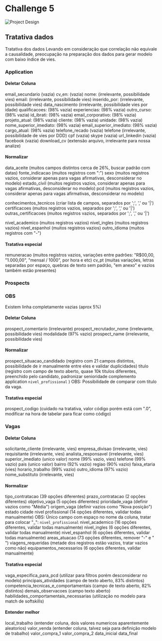 # Challenge 5

![Project Design](./docs/project_design.png)

## Tratativa dados

Tratativa dos dados Levando em consideração que correlação não equivale a causalidade, preocupação na preparação dos dados para gerar modelo com baixo índice de vies.

### Application

#### Deletar Coluna

email_secundario (vazia)
cv_en: (vazia)
nome: (irrelevante, possibilidade vies)
email: (irrelevante, possibilidade vies)
inserido_por: (irrelevante, possibilidade vies)
data_nascimento (irrelevante, possibilidade vies por idade)
qualificacoes: (98% vazia)
experiencias: (98% vazia)
outro_curso: (98% vazia)
id_ibrati: (98% vazia)
email_corporativo: (98% vazia)
projeto_atual: (98% vazia)
cliente: (98% vazia)
unidade: (98% vazia)
nome_superior_imediato: (98% vazia)
email_superior_imediato: (98% vazia)
cargo_atual: (98% vazia)
telefone_recado (vazia)
telefone (irrelevante, possibilidade de vies por DDD)
cpf (vazia)
skype (vazia)
url_linkedin (vazia)
facebook (vazia)
download_cv (extensão arquivo, irrelevante para nossa analize)

#### Normalizar

data_aceite (muitos campos distintos cerca de 26%, buscar padrão com datas)
fonte_indicacao (muitos registros com ":")
sexo (muitos registros vazios, considerar apenas para vagas afirmativas, desconsiderar no modelo)
estado_civil (muitos registros vazios, considerar apenas para vagas afirmativas, desconsiderar no modelo)
pcd (muitos registros vazios, considerar apenas para vagas afirmativas, desconsiderar no modelo)

conhecimentos_tecnicos (criar lista de campos, separados por ';', ',' ou '|')
certificacoes (muitos registros vazios, separados por ';', ',' ou '|')
outras_certificacoes (muitos registros vazios, separados por ';', ',' ou '|')

nivel_academico (muitos registros vazios)
nivel_ingles (muitos registros vazios)
nivel_espanhol (muitos registros vazios)
outro_idioma (muitos registros com "-")

#### Tratativa especial

remuneracao (muitos registros vazios, variações entre padrões: "R$00,00, "1.000,00", "mensal / 1000", por hora e etc)
cv_pt (muitas variações, letras separadas por espaço, quebras de texto sem padrão, "em anexo" e vazios também estão presentes)

### Prospects

### OBS

Existem linha completamente vazias (aprox 5%)

#### Deletar Coluna

prospect_comentario (irrelevante)
prospect_recrutador_nome (irrelevante, possibilidade vies)
modalidade (97% vazio)
prospect_name (irrelevante, possibilidade vies)

#### Normalizar

prospect_situacao_candidado (registro com 21 campos distintos, possibilidade de ir manualmente entre eles e validar duplicidades)
titulo (registro com campo de texto aberto, quase 10k titulos diferentes, preenchido pelo candidato, padronizar senioridade complemento application `nivel_profissional` ) OBS: Possibilidade de comparar com titulo da vaga.

#### Tratativa especial

prospect_codigo (cuidado na tratativa, valor código porém está com ".0", modificar na hora de tabelar para ficar como código)

### Vagas

#### Deletar Coluna

solicitante_cliente (irrelevante, vies)
empresa_divisao (irrelevante, vies)
requisitante (irrelevante, vies)
analista_responsavel (irrelevante, vies)
superior_imediato (unico valor)
nome (99% vazio, vies)
telefone (99% vazio)
pais (unico valor)
bairro (92% vazio)
regiao (90% vazio)
faixa_etaria (vies)
horario_trabalho (99% vazio)
outro_idioma (97% vazio)
nome_substituto (irrelevante, vies)

#### Normalizar


tipo_contratacao (39 opções diferentes)
prazo_contratacao (2 opções diferentes)
objetivo_vaga (5 opções diferentes)
prioridade_vaga (definir vazios como "Média")
origem_vaga (definir vazios como "Nova posição")
estado
cidade
nivel profissional (14 opções diferentes, validar todas manualmente) OBS: Único campo com espaço no nome da coluna, tratar para colocar "_": `nivel_profissional`
nivel_academico (16 opções diferentes, validar todas manualmente)
nivel_ingles (6 opções diferentes, validar todas manualmente)
nivel_espanhol (6 opções diferentes, validar todas manualmente)
areas_atuacao (73 opções diferentes, remover "-" e " ")
viagens_requeridas (metade dos registros estão vazios, tratar vazios como não)
equipamentos_necessarios (6 opções diferentes, validar manualmente)

#### Tratativa especial

vaga_especifica_para_pcd (utilizar para filtros porém desconsiderar no modelo)
principais_atividades (campo de texto aberto, 83% distintos)
competencia_tecnicas_e_comportamentais (campo de texto aberto, 82% distintos)
demais_observacoes (campo texto aberto)
habilidades_comportamentais_necessarias (utilização no modelo para match de softskills)


#### Entender melhor

local_trabalho (entender coluna, dois valores numericos aparentemente aleatorios)
valor_venda (entender coluna, talvez seja para definição modelo de trabalho)
valor_compra_1
valor_compra_2
data_inicial
data_final
